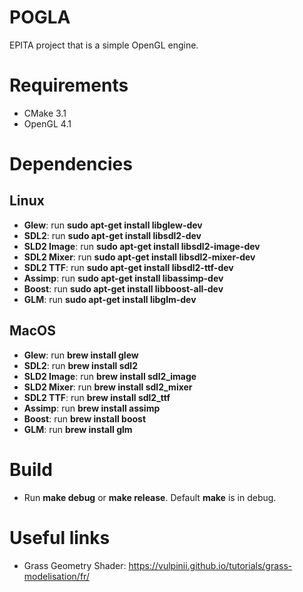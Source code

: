 # POGLA

EPITA project that is a simple OpenGL engine.

# Requirements

- CMake 3.1
- OpenGL 4.1

# Dependencies

## Linux

- **Glew**: run **sudo apt-get install libglew-dev**
- **SDL2**: run **sudo apt-get install libsdl2-dev**
- **SLD2 Image**: run **sudo apt-get install libsdl2-image-dev**
- **SDL2 Mixer**: run **sudo apt-get install libsdl2-mixer-dev**
- **SDL2 TTF**: run **sudo apt-get install libsdl2-ttf-dev**
- **Assimp**: run **sudo apt-get install libassimp-dev**
- **Boost**: run **sudo apt-get install libboost-all-dev**
- **GLM**: run **sudo apt-get install libglm-dev**

## MacOS

- **Glew**: run **brew install glew**
- **SDL2**: run **brew install sdl2**
- **SLD2 Image**: run **brew install sdl2_image**
- **SLD2 Mixer**: run **brew install sdl2_mixer**
- **SDL2 TTF**: run **brew install sdl2_ttf**
- **Assimp**: run **brew install assimp**
- **Boost**: run **brew install boost**
- **GLM**: run **brew install glm**

# Build

- Run **make debug** or **make release**. Default **make** is in debug.

# Useful links

- Grass Geometry Shader: https://vulpinii.github.io/tutorials/grass-modelisation/fr/